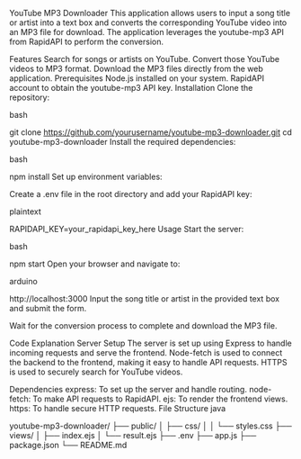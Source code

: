 YouTube MP3 Downloader
This application allows users to input a song title or artist into a text box and converts the corresponding YouTube video into an MP3 file for download. The application leverages the youtube-mp3 API from RapidAPI to perform the conversion.

Features
Search for songs or artists on YouTube.
Convert  those YouTube videos to MP3 format.
Download the MP3 files directly from the web application.
Prerequisites
Node.js installed on your system.
RapidAPI account to obtain the youtube-mp3 API key.
Installation
Clone the repository:

bash

git clone https://github.com/yourusername/youtube-mp3-downloader.git
cd youtube-mp3-downloader
Install the required dependencies:

bash

npm install
Set up environment variables:

Create a .env file in the root directory and add your RapidAPI key:

plaintext

RAPIDAPI_KEY=your_rapidapi_key_here
Usage
Start the server:

bash

npm start
Open your browser and navigate to:

arduino

http://localhost:3000
Input the song title or artist in the provided text box and submit the form.

Wait for the conversion process to complete and download the MP3 file.

Code Explanation
Server Setup
The server is set up using Express to handle incoming requests and serve the frontend. Node-fetch is used to connect the backend to the frontend, making it easy to handle API requests. HTTPS is used to securely search for YouTube videos.

Dependencies
express: To set up the server and handle routing.
node-fetch: To make API requests to RapidAPI.
ejs: To render the frontend views.
https: To handle secure HTTP requests.
File Structure
java

youtube-mp3-downloader/
├── public/
│   ├── css/
│   │   └── styles.css
├── views/
│   ├── index.ejs
│   └── result.ejs
├── .env
├── app.js
├── package.json
└── README.md
